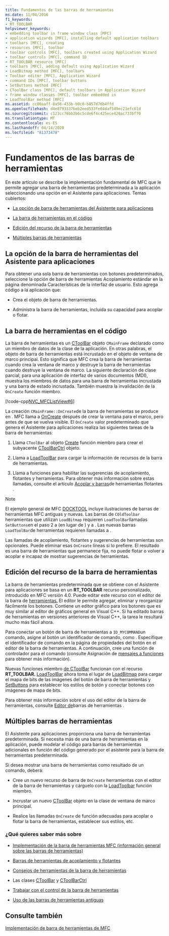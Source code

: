 ```yaml
---
title: Fundamentos de las barras de herramientas
ms.date: 11/04/2016
f1_keywords:
- RT_TOOLBAR
helpviewer_keywords:
- embedding toolbar in frame window class [MFC]
- application wizards [MFC], installing default application toolbars
- toolbars [MFC], creating
- resources [MFC], toolbar
- toolbar controls [MFC], toolbars created using Application Wizard
- toolbar controls [MFC], command ID
- RT_TOOLBAR resource [MFC]
- toolbars [MFC], adding default using Application Wizard
- LoadBitmap method [MFC], toolbars
- Toolbar editor [MFC], Application Wizard
- command IDs [MFC], toolbar buttons
- SetButtons method [MFC]
- CToolBar class [MFC], default toolbars in Application Wizard
- frame window classes [MFC], toolbar embedded in
- LoadToolBar method [MFC]
ms.assetid: cc00aaff-8a56-433b-b0c0-b857d76b4ffd
ms.openlocfilehash: d4e8793337beb2eed533fe04daf549ec21efc61d
ms.sourcegitcommit: c123cc76bb2b6c5cde6f4c425ece420ac733bf70
ms.translationtype: MT
ms.contentlocale: es-ES
ms.lasthandoff: 04/14/2020
ms.locfileid: "81373478"
---
```

# <a name="toolbar-fundamentals"></a>Fundamentos de las barras de herramientas

En este artículo se describe la implementación fundamental de MFC que le permite agregar una barra de herramientas predeterminada a la aplicación seleccionando una opción en el Asistente para aplicaciones. Temas cubiertos:

- [La opción de barra de herramientas del Asistente para aplicaciones](#_core_the_appwizard_toolbar_option)

- [La barra de herramientas en el código](#_core_the_toolbar_in_code)

- [Edición del recurso de la barra de herramientas](#_core_editing_the_toolbar_resource)

- [Múltiples barras de herramientas](#_core_multiple_toolbars)

## <a name="the-application-wizard-toolbar-option"></a><a name="_core_the_appwizard_toolbar_option"></a>La opción de la barra de herramientas del Asistente para aplicaciones

Para obtener una sola barra de herramientas con botones predeterminados, seleccione la opción de barra de herramientas Acoplamiento estándar en la página denominada Características de la interfaz de usuario. Esto agrega código a la aplicación que:

- Crea el objeto de barra de herramientas.

- Administra la barra de herramientas, incluida su capacidad para acoplar o flotar.

## <a name="the-toolbar-in-code"></a><a name="_core_the_toolbar_in_code"></a>La barra de herramientas en el código

La barra de herramientas es un [CToolBar](../mfc/reference/ctoolbar-class.md) objeto `CMainFrame` declarado como un miembro de datos de la clase de la aplicación. En otras palabras, el objeto de barra de herramientas está incrustado en el objeto de ventana de marco principal. Esto significa que MFC crea la barra de herramientas cuando crea la ventana de marco y destruye la barra de herramientas cuando destruye la ventana de marco. La siguiente declaración de clase parcial, para una aplicación de interfaz de varios documentos (MDI), muestra los miembros de datos para una barra de herramientas incrustada y una barra de estado incrustada. También muestra la invalidación de la `OnCreate` función miembro.

[!code-cpp[NVC_MFCListView#6](../atl/reference/codesnippet/cpp/toolbar-fundamentals_1.h)]

La creación `CMainFrame::OnCreate`de la barra de herramientas se produce en . MFC llama a [OnCreate](../mfc/reference/cwnd-class.md#oncreate) después de crear la ventana para el marco, pero antes de que se vuelva visible. El `OnCreate` valor predeterminado que genera el Asistente para aplicaciones realiza las siguientes tareas de la barra de herramientas:

1. Llama `CToolBar` al objeto [Create](../mfc/reference/ctoolbar-class.md#create) función miembro para crear el subyacente [CToolBarCtrl](../mfc/reference/ctoolbarctrl-class.md) objeto.

1. Llama a [LoadToolBar](../mfc/reference/ctoolbar-class.md#loadtoolbar) para cargar la información de recursos de la barra de herramientas.

1. Llama a funciones para habilitar las sugerencias de acoplamiento, flotantes y herramientas. Para obtener más información sobre estas llamadas, consulte el artículo [Acoplar y barras](../mfc/docking-and-floating-toolbars.md)de herramientas flotantes .

> [!NOTE]
> El ejemplo general de MFC [DOCKTOOL](../overview/visual-cpp-samples.md) incluye ilustraciones de barras de herramientas MFC antiguas y nuevas. Las barras de `COldToolbar` herramientas que utilizan `LoadBitmap` requieren `LoadToolBar`llamadas `SetButtons`en el paso 2 a (en lugar de ) y a . Las nuevas barras `LoadToolBar`de herramientas requieren llamadas a .

Las llamadas de acoplamiento, flotantes y sugerencias de herramientas son opcionales. Puede eliminar esas `OnCreate` líneas si lo prefiere. El resultado es una barra de herramientas que permanece fija, no puede flotar o volver a acoplar e incapaz de mostrar sugerencias de herramientas.

## <a name="editing-the-toolbar-resource"></a><a name="_core_editing_the_toolbar_resource"></a>Edición del recurso de la barra de herramientas

La barra de herramientas predeterminada que se obtiene con el Asistente para aplicaciones se basa en un **RT_TOOLBAR** recurso personalizado, introducido en MFC versión 4.0. Puede editar este recurso con el editor de la barra de [herramientas.](../windows/toolbar-editor.md) El editor le permite agregar, eliminar y reorganizar fácilmente los botones. Contiene un editor gráfico para los botones que es muy similar al editor de gráficos general en Visual C++. Si ha editado barras de herramientas en versiones anteriores de Visual C++, la tarea le resultará mucho más fácil ahora.

Para conectar un botón de barra de herramientas a `ID_MYCOMMAND`un comando, asigne al botón un identificador de comando, como . Especifique el identificador de comando en la página de propiedades del botón en el editor de la barra de herramientas. A continuación, cree una función de controlador para el comando (consulte Asignación de [mensajes a funciones](../mfc/reference/mapping-messages-to-functions.md) para obtener más información).

Nuevas funciones miembro [de CToolBar](../mfc/reference/ctoolbar-class.md) funcionan con el recurso **RT_TOOLBAR.** [LoadToolBar](../mfc/reference/ctoolbar-class.md#loadtoolbar) ahora toma el lugar de [LoadBitmap](../mfc/reference/ctoolbar-class.md#loadbitmap) para cargar el mapa de bits de las imágenes del botón de barra de herramientas y [SetButtons](../mfc/reference/ctoolbar-class.md#setbuttons) para establecer los estilos de botón y conectar botones con imágenes de mapa de bits.

Para obtener más información sobre el uso del editor de la barra de herramientas, consulte [Editor de](../windows/toolbar-editor.md)barras de herramientas .

## <a name="multiple-toolbars"></a><a name="_core_multiple_toolbars"></a>Múltiples barras de herramientas

El Asistente para aplicaciones proporciona una barra de herramientas predeterminada. Si necesita más de una barra de herramientas en la aplicación, puede modelar el código para barras de herramientas adicionales en función del código generado por el asistente para la barra de herramientas predeterminada.

Si desea mostrar una barra de herramientas como resultado de un comando, deberá:

- Cree un nuevo recurso de barra de `OnCreate` herramientas con el editor de la barra de herramientas y cárguelo con la [LoadToolbar](../mfc/reference/ctoolbar-class.md#loadtoolbar) función miembro.

- Incrustar un nuevo [CToolBar](../mfc/reference/ctoolbar-class.md) objeto en la clase de ventana de marco principal.

- Realice las llamadas `OnCreate` de función adecuadas para acoplar o flotar la barra de herramientas, establecer sus estilos, etc.

### <a name="what-do-you-want-to-know-more-about"></a>¿Qué quieres saber más sobre

- [Implementación de la barra de herramientas MFC (información general sobre las barras de herramientas)](../mfc/mfc-toolbar-implementation.md)

- [Barras de herramientas de acoplamiento y flotantes](../mfc/docking-and-floating-toolbars.md)

- [Consejos de herramientas de la barra de herramientas](../mfc/toolbar-tool-tips.md)

- Las clases [CToolBar](../mfc/reference/ctoolbar-class.md) y [CToolBarCtrl](../mfc/reference/ctoolbarctrl-class.md)

- [Trabajar con el control de la barra de herramientas](../mfc/working-with-the-toolbar-control.md)

- [Uso de las barras de herramientas antiguas](../mfc/using-your-old-toolbars.md)

## <a name="see-also"></a>Consulte también

[Implementación de barra de herramientas de MFC](../mfc/mfc-toolbar-implementation.md)
